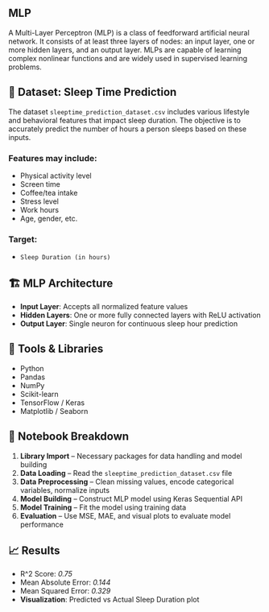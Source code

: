 ## MLP

A Multi-Layer Perceptron (MLP) is a class of feedforward artificial neural network. It consists of at least three layers of nodes: an input layer, one or more hidden layers, and an output layer. MLPs are capable of learning complex nonlinear functions and are widely used in supervised learning problems.


## 🛌 Dataset: Sleep Time Prediction

The dataset `sleeptime_prediction_dataset.csv` includes various lifestyle and behavioral features that impact sleep duration. The objective is to accurately predict the number of hours a person sleeps based on these inputs.


### Features may include:
- Physical activity level
- Screen time
- Coffee/tea intake
- Stress level
- Work hours
- Age, gender, etc.


### Target:
- `Sleep Duration (in hours)`


## 🏗️ MLP Architecture

- **Input Layer**: Accepts all normalized feature values
- **Hidden Layers**: One or more fully connected layers with ReLU activation
- **Output Layer**: Single neuron for continuous sleep hour prediction


## 🧰 Tools & Libraries

- Python
- Pandas
- NumPy
- Scikit-learn
- TensorFlow / Keras
- Matplotlib / Seaborn


## 📂 Notebook Breakdown

1. **Library Import** – Necessary packages for data handling and model building
2. **Data Loading** – Read the `sleeptime_prediction_dataset.csv` file
3. **Data Preprocessing** – Clean missing values, encode categorical variables, normalize inputs
4. **Model Building** – Construct MLP model using Keras Sequential API
5. **Model Training** – Fit the model using training data
6. **Evaluation** – Use MSE, MAE, and visual plots to evaluate model performance


## 📈 Results

- R^2 Score: *0.75*
- Mean Absolute Error: *0.144*
- Mean Squared Error: *0.329*
- **Visualization**: Predicted vs Actual Sleep Duration plot
